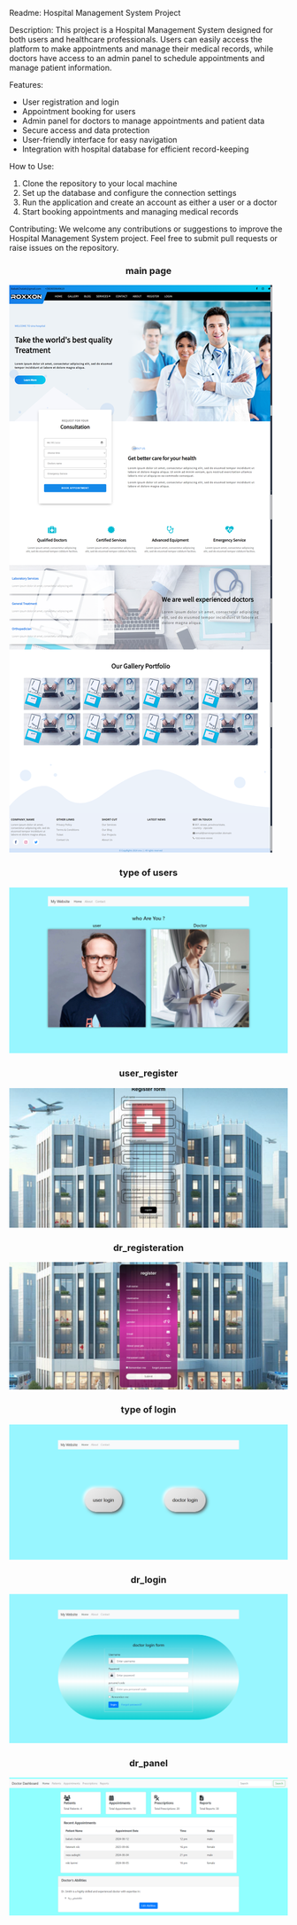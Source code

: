 Readme:
Hospital Management System Project

Description:
This project is a Hospital Management System designed for both users and healthcare professionals. Users can easily access the platform to make appointments and manage their medical records, while doctors have access to an admin panel to schedule appointments and manage patient information.

Features:
- User registration and login
- Appointment booking for users
- Admin panel for doctors to manage appointments and patient data
- Secure access and data protection
- User-friendly interface for easy navigation
- Integration with hospital database for efficient record-keeping

How to Use:
1. Clone the repository to your local machine
2. Set up the database and configure the connection settings
3. Run the application and create an account as either a user or a doctor
4. Start booking appointments and managing medical records

Contributing:
We welcome any contributions or suggestions to improve the Hospital Management System project. Feel free to submit pull requests or raise issues on the repository.



<h3 align="center">main page</h3>

![main page](screens/main_paige.png)

<h3 align="center">type of users</h3>

![type of users](https://github.com/Babak-Chalacki/miniProject_hospital/blob/3cc82017284dfdedfd950a728459382c94c0945d/screens/user%20type.png)


<h3 align="center">user_register</h3>

![user registeration ](https://github.com/Babak-Chalacki/miniProject_hospital/blob/3cc82017284dfdedfd950a728459382c94c0945d/screens/user_registration.png)


<h3 align="center">dr_registeration</h3>

![dr.registeration](https://github.com/Babak-Chalacki/miniProject_hospital/blob/3cc82017284dfdedfd950a728459382c94c0945d/screens/dr_registeration.png)


<h3 align="center">type of login</h3>

![type of login](https://github.com/Babak-Chalacki/miniProject_hospital/blob/3cc82017284dfdedfd950a728459382c94c0945d/screens/login%20type.png)

<h3 align="center">dr_login</h3>

![dr login](https://github.com/Babak-Chalacki/miniProject_hospital/blob/3cc82017284dfdedfd950a728459382c94c0945d/screens/doctor_login.png)

<h3 align="center">dr_panel</h3>

![dr panel](https://github.com/Babak-Chalacki/miniProject_hospital/blob/3cc82017284dfdedfd950a728459382c94c0945d/screens/dr_panel.png)

